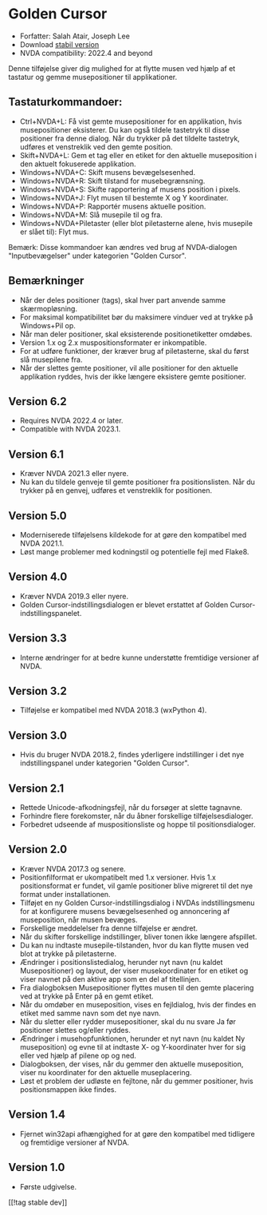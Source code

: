 # Golden Cursor #

* Forfatter: Salah Atair, Joseph Lee
* Download [stabil version][1]
* NVDA compatibility: 2022.4 and beyond

Denne tilføjelse giver dig mulighed for at flytte musen ved hjælp af et
tastatur og gemme musepositioner til applikationer.

## Tastaturkommandoer:

* Ctrl+NVDA+L: Få vist gemte musepositioner for en applikation, hvis
  musepositioner eksisterer. Du kan også tildele tastetryk til disse
  positioner fra denne dialog. Når du trykker på det tildelte tastetryk,
  udføres et venstreklik ved den gemte position.
* Skift+NVDA+L: Gem et tag eller en etiket for den aktuelle museposition i
  den aktuelt fokuserede applikation.
* Windows+NVDA+C: Skift musens bevægelsesenhed.
* Windows+NVDA+R: Skift tilstand for musebegrænsning.
* Windows+NVDA+S: Skifte rapportering af musens position i pixels.
* Windows+NVDA+J: Flyt musen til bestemte X og Y koordinater.
* Windows+NVDA+P: Rapportér musens aktuelle position.
* Windows+NVDA+M: Slå musepile til og fra.
* Windows+NVDA+Piletaster (eller blot piletasterne alene, hvis musepile er
  slået til): Flyt mus.

Bemærk: Disse kommandoer kan ændres ved brug af NVDA-dialogen
"Inputbevægelser" under kategorien "Golden Cursor".

## Bemærkninger

* Når der deles positioner (tags), skal hver part anvende samme
  skærmopløsning.
* For maksimal kompatibilitet bør du maksimere vinduer ved at trykke på
  Windows+Pil op.
* Når man deler positioner, skal eksisterende positionetiketter omdøbes.
* Version 1.x og 2.x muspositionsformater er inkompatible.
* For at udføre funktioner, der kræver brug af piletasterne, skal du først
  slå musepilene fra.
* Når der slettes gemte positioner, vil alle positioner for den aktuelle
  applikation ryddes, hvis der ikke længere eksistere gemte positioner.

## Version 6.2

* Requires NVDA 2022.4 or later.
* Compatible with NVDA 2023.1.

## Version 6.1

* Kræver NVDA 2021.3 eller nyere.
* Nu kan du tildele genveje til gemte positioner fra positionslisten. Når du
  trykker på en genvej, udføres et venstreklik for positionen.

## Version 5.0

* Moderniserede tilføjelsens kildekode for at gøre den kompatibel med NVDA
  2021.1.
* Løst mange problemer med kodningstil og potentielle fejl med Flake8.

## Version 4.0

* Kræver NVDA 2019.3 eller nyere.
* Golden Cursor-indstillingsdialogen er blevet erstattet af Golden
  Cursor-indstillingspanelet.

## Version 3.3

* Interne ændringer for at bedre kunne understøtte fremtidige versioner af
  NVDA.

## Version 3.2

* Tilføjelse er kompatibel med NVDA 2018.3 (wxPython 4).

## Version 3.0

* Hvis du bruger NVDA 2018.2, findes yderligere indstillinger i det nye
  indstillingspanel under kategorien "Golden Cursor".

## Version 2.1

* Rettede Unicode-afkodningsfejl, når du forsøger at slette tagnavne.
* Forhindre flere forekomster, når du åbner forskellige tilføjelsesdialoger.
* Forbedret udseende af muspositionsliste og hoppe til positionsdialoger.

## Version 2.0

* Kræver NVDA 2017.3 og senere.
* Positionfilformat er ukompatibelt med 1.x versioner. Hvis 1.x
  positionsformat er fundet, vil gamle positioner blive migreret til det nye
  format under installationen.
* Tilføjet en ny Golden Cursor-indstillingsdialog i NVDAs indstillingsmenu
  for at konfigurere musens bevægelsesenhed og annoncering af museposition,
  når musen bevæges.
* Forskellige meddelelser fra denne tilføjelse er ændret.
* Når du skifter forskellige indstillinger, bliver tonen ikke længere
  afspillet.
* Du kan nu indtaste musepile-tilstanden, hvor du kan flytte musen ved blot
  at trykke på piletasterne.
* Ændringer i positionslistedialog, herunder nyt navn (nu kaldet
  Musepositioner) og layout, der viser musekoordinater for en etiket og
  viser navnet på den aktive app som en del af titellinjen.
* Fra dialogboksen Musepositioner flyttes musen til den gemte placering ved
  at trykke på Enter på en gemt etiket.
* Når du omdøber en museposition, vises en fejldialog, hvis der findes en
  etiket med samme navn som det nye navn.
* Når du sletter eller rydder musepositioner, skal du nu svare Ja før
  positioner slettes og/eller ryddes.
* Ændringer i musehopfunktionen, herunder et nyt navn (nu kaldet Ny
  museposition) og evne til at indtaste X- og Y-koordinater hver for sig
  eller ved hjælp af pilene op og ned.
* Dialogboksen, der vises, når du gemmer den aktuelle museposition, viser nu
  koordinater for den aktuelle museplacering.
* Løst et problem der udløste en fejltone, når du gemmer positioner, hvis
  positionsmappen ikke findes.

## Version 1.4

* Fjernet win32api afhængighed for at gøre den kompatibel med tidligere og
  fremtidige versioner af NVDA.

## Version 1.0

* Første udgivelse.

[[!tag stable dev]]

[1]: https://www.nvaccess.org/addonStore/legacy?file=goldenCursor

